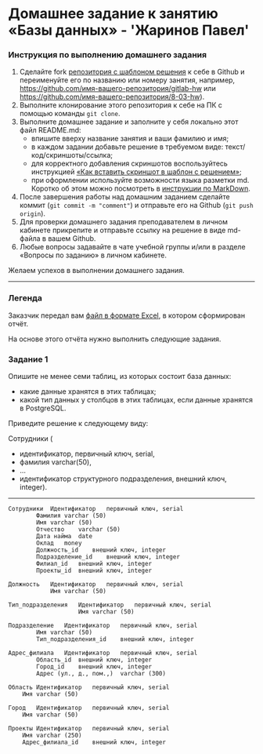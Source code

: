 # Домашнее задание к занятию «Базы данных» - 'Жаринов Павел'

### Инструкция по выполнению домашнего задания

1. Сделайте fork [репозитория c шаблоном решения](https://github.com/netology-code/sys-pattern-homework) к себе в Github и переименуйте его по названию или номеру занятия, например, https://github.com/имя-вашего-репозитория/gitlab-hw или https://github.com/имя-вашего-репозитория/8-03-hw).
2. Выполните клонирование этого репозитория к себе на ПК с помощью команды `git clone`.
3. Выполните домашнее задание и заполните у себя локально этот файл README.md:
   - впишите вверху название занятия и ваши фамилию и имя;
   - в каждом задании добавьте решение в требуемом виде: текст/код/скриншоты/ссылка;
   - для корректного добавления скриншотов воспользуйтесь инструкцией [«Как вставить скриншот в шаблон с решением»](https://github.com/netology-code/sys-pattern-homework/blob/main/screen-instruction.md);
   - при оформлении используйте возможности языка разметки md. Коротко об этом можно посмотреть в [инструкции по MarkDown](https://github.com/netology-code/sys-pattern-homework/blob/main/md-instruction.md).
4. После завершения работы над домашним заданием сделайте коммит (`git commit -m "comment"`) и отправьте его на Github (`git push origin`).
5. Для проверки домашнего задания преподавателем в личном кабинете прикрепите и отправьте ссылку на решение в виде md-файла в вашем Github.
6. Любые вопросы задавайте в чате учебной группы и/или в разделе «Вопросы по заданию» в личном кабинете.

Желаем успехов в выполнении домашнего задания.

---
### Легенда

Заказчик передал вам [файл в формате Excel](https://github.com/netology-code/sdb-homeworks/blob/main/resources/hw-12-1.xlsx), в котором сформирован отчёт. 

На основе этого отчёта нужно выполнить следующие задания.

### Задание 1

Опишите не менее семи таблиц, из которых состоит база данных:

- какие данные хранятся в этих таблицах;
- какой тип данных у столбцов в этих таблицах, если данные хранятся в PostgreSQL.

Приведите решение к следующему виду:

Сотрудники (

- идентификатор, первичный ключ, serial,
- фамилия varchar(50),
- ...
- идентификатор структурного подразделения, внешний ключ, integer).
---

```
Сотрудники	Идентификатор	первичный ключ, serial 
		Фамилия	varchar (50)
		Имя	varchar (50)
		Отчество	varchar (50)
		Дата найма	date
		Оклад	money
		Должность_id	внешний ключ, integer
		Подразделение_id	внешний ключ, integer
		Филиал_id	внешний ключ, integer
		Проекты_id	внешний ключ, integer

Должность	Идентификатор	первичный ключ, serial 
	        Имя	varchar (50)
		
Тип_подразделения	Идентификатор	первичный ключ, serial 
	                Имя	varchar (50)
		
Подразделение	Идентификатор	первичный ключ, serial 
		Имя	varchar (50)
		Тип_подразделения_id	внешний ключ, integer
		
Адрес_филиала	Идентификатор	первичный ключ, serial 
		Область_id	внешний ключ, integer
		Город_id	внешний ключ, integer
		Адрес (ул., д., пом.,)	varchar (300)
		
Область	Идентификатор	первичный ключ, serial 
	Имя	varchar (50)
		
Город	Идентификатор	первичный ключ, serial 
	Имя	varchar (50)
		
Проекты	Идентификатор	первичный ключ, serial 
	Имя	varchar (250)
	Адрес_филиала_id	внешний ключ, integer

```

